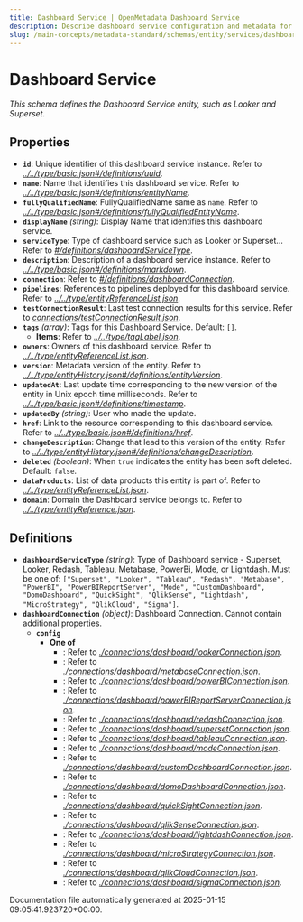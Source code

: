 ```yaml
---
title: Dashboard Service | OpenMetadata Dashboard Service
description: Describe dashboard service configuration and metadata for integration and ingestion.
slug: /main-concepts/metadata-standard/schemas/entity/services/dashboardservice
---
```


# Dashboard Service

*This schema defines the Dashboard Service entity, such as Looker and Superset.*

## Properties

- **`id`**: Unique identifier of this dashboard service instance. Refer to *[../../type/basic.json#/definitions/uuid](#/../type/basic.json#/definitions/uuid)*.
- **`name`**: Name that identifies this dashboard service. Refer to *[../../type/basic.json#/definitions/entityName](#/../type/basic.json#/definitions/entityName)*.
- **`fullyQualifiedName`**: FullyQualifiedName same as `name`. Refer to *[../../type/basic.json#/definitions/fullyQualifiedEntityName](#/../type/basic.json#/definitions/fullyQualifiedEntityName)*.
- **`displayName`** *(string)*: Display Name that identifies this dashboard service.
- **`serviceType`**: Type of dashboard service such as Looker or Superset... Refer to *[#/definitions/dashboardServiceType](#definitions/dashboardServiceType)*.
- **`description`**: Description of a dashboard service instance. Refer to *[../../type/basic.json#/definitions/markdown](#/../type/basic.json#/definitions/markdown)*.
- **`connection`**: Refer to *[#/definitions/dashboardConnection](#definitions/dashboardConnection)*.
- **`pipelines`**: References to pipelines deployed for this dashboard service. Refer to *[../../type/entityReferenceList.json](#/../type/entityReferenceList.json)*.
- **`testConnectionResult`**: Last test connection results for this service. Refer to *[connections/testConnectionResult.json](#nnections/testConnectionResult.json)*.
- **`tags`** *(array)*: Tags for this Dashboard Service. Default: `[]`.
  - **Items**: Refer to *[../../type/tagLabel.json](#/../type/tagLabel.json)*.
- **`owners`**: Owners of this dashboard service. Refer to *[../../type/entityReferenceList.json](#/../type/entityReferenceList.json)*.
- **`version`**: Metadata version of the entity. Refer to *[../../type/entityHistory.json#/definitions/entityVersion](#/../type/entityHistory.json#/definitions/entityVersion)*.
- **`updatedAt`**: Last update time corresponding to the new version of the entity in Unix epoch time milliseconds. Refer to *[../../type/basic.json#/definitions/timestamp](#/../type/basic.json#/definitions/timestamp)*.
- **`updatedBy`** *(string)*: User who made the update.
- **`href`**: Link to the resource corresponding to this dashboard service. Refer to *[../../type/basic.json#/definitions/href](#/../type/basic.json#/definitions/href)*.
- **`changeDescription`**: Change that lead to this version of the entity. Refer to *[../../type/entityHistory.json#/definitions/changeDescription](#/../type/entityHistory.json#/definitions/changeDescription)*.
- **`deleted`** *(boolean)*: When `true` indicates the entity has been soft deleted. Default: `false`.
- **`dataProducts`**: List of data products this entity is part of. Refer to *[../../type/entityReferenceList.json](#/../type/entityReferenceList.json)*.
- **`domain`**: Domain the Dashboard service belongs to. Refer to *[../../type/entityReference.json](#/../type/entityReference.json)*.
## Definitions

- **`dashboardServiceType`** *(string)*: Type of Dashboard service - Superset, Looker, Redash, Tableau, Metabase, PowerBi, Mode, or Lightdash. Must be one of: `["Superset", "Looker", "Tableau", "Redash", "Metabase", "PowerBI", "PowerBIReportServer", "Mode", "CustomDashboard", "DomoDashboard", "QuickSight", "QlikSense", "Lightdash", "MicroStrategy", "QlikCloud", "Sigma"]`.
- **`dashboardConnection`** *(object)*: Dashboard Connection. Cannot contain additional properties.
  - **`config`**
    - **One of**
      - : Refer to *[./connections/dashboard/lookerConnection.json](#connections/dashboard/lookerConnection.json)*.
      - : Refer to *[./connections/dashboard/metabaseConnection.json](#connections/dashboard/metabaseConnection.json)*.
      - : Refer to *[./connections/dashboard/powerBIConnection.json](#connections/dashboard/powerBIConnection.json)*.
      - : Refer to *[./connections/dashboard/powerBIReportServerConnection.json](#connections/dashboard/powerBIReportServerConnection.json)*.
      - : Refer to *[./connections/dashboard/redashConnection.json](#connections/dashboard/redashConnection.json)*.
      - : Refer to *[./connections/dashboard/supersetConnection.json](#connections/dashboard/supersetConnection.json)*.
      - : Refer to *[./connections/dashboard/tableauConnection.json](#connections/dashboard/tableauConnection.json)*.
      - : Refer to *[./connections/dashboard/modeConnection.json](#connections/dashboard/modeConnection.json)*.
      - : Refer to *[./connections/dashboard/customDashboardConnection.json](#connections/dashboard/customDashboardConnection.json)*.
      - : Refer to *[./connections/dashboard/domoDashboardConnection.json](#connections/dashboard/domoDashboardConnection.json)*.
      - : Refer to *[./connections/dashboard/quickSightConnection.json](#connections/dashboard/quickSightConnection.json)*.
      - : Refer to *[./connections/dashboard/qlikSenseConnection.json](#connections/dashboard/qlikSenseConnection.json)*.
      - : Refer to *[./connections/dashboard/lightdashConnection.json](#connections/dashboard/lightdashConnection.json)*.
      - : Refer to *[./connections/dashboard/microStrategyConnection.json](#connections/dashboard/microStrategyConnection.json)*.
      - : Refer to *[./connections/dashboard/qlikCloudConnection.json](#connections/dashboard/qlikCloudConnection.json)*.
      - : Refer to *[./connections/dashboard/sigmaConnection.json](#connections/dashboard/sigmaConnection.json)*.


Documentation file automatically generated at 2025-01-15 09:05:41.923720+00:00.
